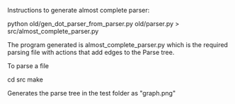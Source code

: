 Instructions to generate almost complete parser:

python old/gen_dot_parser_from_parser.py old/parser.py > src/almost_complete_parser.py

The program generated is almost_complete_parser.py which is the required parsing file with actions that add edges to the Parse tree.

To parse a file

cd src
make

Generates the parse tree in the test folder as "graph.png"
